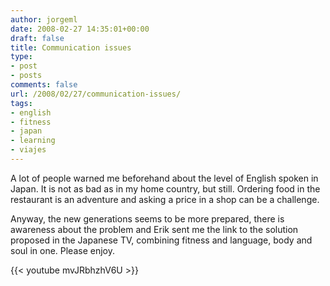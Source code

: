 ```yaml
---
author: jorgeml
date: 2008-02-27 14:35:01+00:00
draft: false
title: Communication issues
type: 
- post
- posts
comments: false
url: /2008/02/27/communication-issues/
tags:
- english
- fitness
- japan
- learning
- viajes
---
```


A lot of people warned me beforehand about the level of English spoken in Japan. It is not as bad as in my home country, but still. Ordering food in the restaurant is an adventure and asking a price in a shop can be a challenge.

Anyway, the new generations seems to be more prepared, there is awareness about the problem and Erik sent me the link to the solution proposed in the Japanese TV, combining fitness and language, body and soul in one. Please enjoy.

{{< youtube mvJRbhzhV6U >}}
